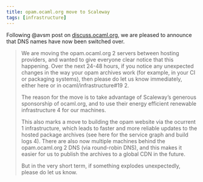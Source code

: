 ```yaml
---
title: opam.ocaml.org move to Scaleway
tags: [infrastructure]
---
```


Following @avsm post on [discuss.ocaml.org](https://discuss.ocaml.org/t/migration-opam-ocaml-org-moving-providers-this-week/11606), we are pleased to announce that DNS names have now been switched over.

> We are moving the opam.ocaml.org 2 servers between hosting providers, and wanted to give everyone clear notice that this happening. Over the next 24-48 hours, if you notice any unexpected changes in the way your opam archives work (for example, in your CI or packaging systems), then please do let us know immediately, either here or in ocaml/infrastructure#19 2.
> 
> The reason for the move is to take advantage of Scaleway’s generous sponsorship of ocaml.org, and to use their energy efficient renewable infrastructure 4 for our machines.
> 
> This also marks a move to building the opam website via the ocurrent 1 infrastructure, which leads to faster and more reliable updates to the hosted package archives (see here for the service graph and build logs 4). There are also now multiple machines behind the opam.ocaml.org 2 DNS (via round-robin DNS), and this makes it easier for us to publish the archives to a global CDN in the future.
> 
> But in the very short term, if something explodes unexpectedly, please do let us know.
